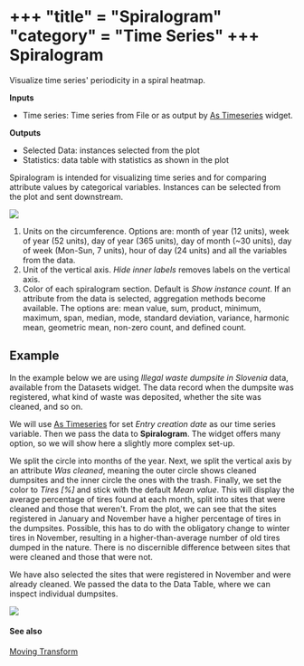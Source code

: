 +++
"title" = "Spiralogram"
"category" = "Time Series"
+++
Spiralogram
===========

Visualize time series' periodicity in a spiral heatmap.

**Inputs**

- Time series: Time series from File or as output by [As Timeseries](../as_timeseries/) widget.

**Outputs**

- Selected Data: instances selected from the plot
- Statistics: data table with statistics as shown in the plot

Spiralogram is intended for visualizing time series and for comparing attribute values by categorical variables. Instances can be selected from the plot and sent downstream.

![](../images/spiralogram.png)

1. Units on the circumference. Options are: month of year (12 units), week of year (52 units), day of year (365 units), day of month (~30 units), day of week (Mon-Sun, 7 units), hour of day (24 units) and all the variables from the data.
2. Unit of the vertical axis. *Hide inner labels* removes labels on the vertical axis.
3. Color of each spiralogram section. Default is *Show instance count*. If an attribute from the data is selected, aggregation methods become available. The options are: mean value, sum, product, minimum, maximum, span, median, mode, standard deviation, variance, harmonic mean, geometric mean, non-zero count, and defined count.

Example
-------

In the example below we are using *Illegal waste dumpsite in Slovenia* data, available from the Datasets widget. The data record when the dumpsite was registered, what kind of waste was deposited, whether the site was cleaned, and so on.

We will use [As Timeseries](../as_timeseries/) for set *Entry creation date* as our time series variable. Then we pass the data to **Spiralogram**. The widget offers many option, so we will show here a slightly more complex set-up.

We split the circle into months of the year. Next, we split the vertical axis by an attribute *Was cleaned*, meaning the outer circle shows cleaned dumpsites and the inner circle the ones with the trash. Finally, we set the color to *Tires [\%]* and stick with the default *Mean value*. This will display the average percentage of tires found at each month, split into sites that were cleaned and those that weren't. From the plot, we can see that the sites registered in January and November have a higher percentage of tires in the dumpsites. Possible, this has to do with the obligatory change to winter tires in November, resulting in a higher-than-average number of old tires dumped in the nature. There is no discernible difference between sites that were cleaned and those that were not.

We have also selected the sites that were registered in November and were already cleaned. We passed the data to the Data Table, where we can inspect individual dumpsites.

![](../images/Spiralogram-Example.png)

#### See also

[Moving Transform](../moving_transform_w/)
